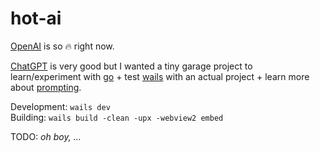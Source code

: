 # hot-ai

[OpenAI](https://platform.openai.com/playground) is so 🔥 right now.

[ChatGPT](https://www.codegpt.co/) is very good but I wanted a tiny garage project to learn/experiment with [go](https://go.dev/) + test [wails](https://wails.io/) with an actual project + learn more about [prompting](https://platform.openai.com/docs/introduction/prompts-and-completions).

Development: `wails dev`  
Building: `wails build -clean -upx -webview2 embed`

TODO: *oh boy, ...*
